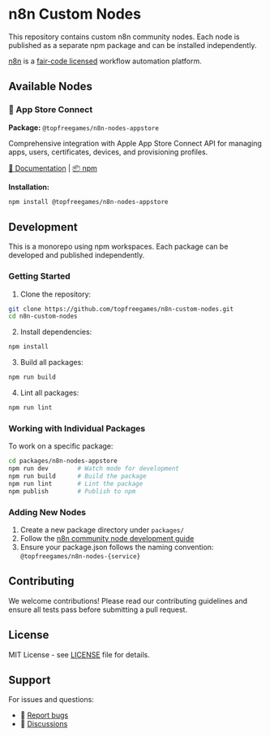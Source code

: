 # n8n Custom Nodes

This repository contains custom n8n community nodes. Each node is published as a separate npm package and can be installed independently.

[n8n](https://n8n.io/) is a [fair-code licensed](https://docs.n8n.io/reference/license/) workflow automation platform.

## Available Nodes

### 📱 App Store Connect
**Package:** `@topfreegames/n8n-nodes-appstore`

Comprehensive integration with Apple App Store Connect API for managing apps, users, certificates, devices, and provisioning profiles.

[📖 Documentation](./packages/n8n-nodes-appstore/README.md) | [📦 npm](https://www.npmjs.com/package/@topfreegames/n8n-nodes-appstore)

**Installation:**
```bash
npm install @topfreegames/n8n-nodes-appstore
```

## Development

This is a monorepo using npm workspaces. Each package can be developed and published independently.

### Getting Started

1. Clone the repository:
```bash
git clone https://github.com/topfreegames/n8n-custom-nodes.git
cd n8n-custom-nodes
```

2. Install dependencies:
```bash
npm install
```

3. Build all packages:
```bash
npm run build
```

4. Lint all packages:
```bash
npm run lint
```

### Working with Individual Packages

To work on a specific package:

```bash
cd packages/n8n-nodes-appstore
npm run dev        # Watch mode for development
npm run build      # Build the package
npm run lint       # Lint the package
npm publish        # Publish to npm
```

### Adding New Nodes

1. Create a new package directory under `packages/`
2. Follow the [n8n community node development guide](https://docs.n8n.io/integrations/creating-nodes/)
3. Ensure your package.json follows the naming convention: `@topfreegames/n8n-nodes-{service}`

## Contributing

We welcome contributions! Please read our contributing guidelines and ensure all tests pass before submitting a pull request.

## License

MIT License - see [LICENSE](LICENSE) file for details.

## Support

For issues and questions:
- 🐛 [Report bugs](https://github.com/topfreegames/n8n-custom-nodes/issues)
- 💬 [Discussions](https://github.com/topfreegames/n8n-custom-nodes/discussions)
